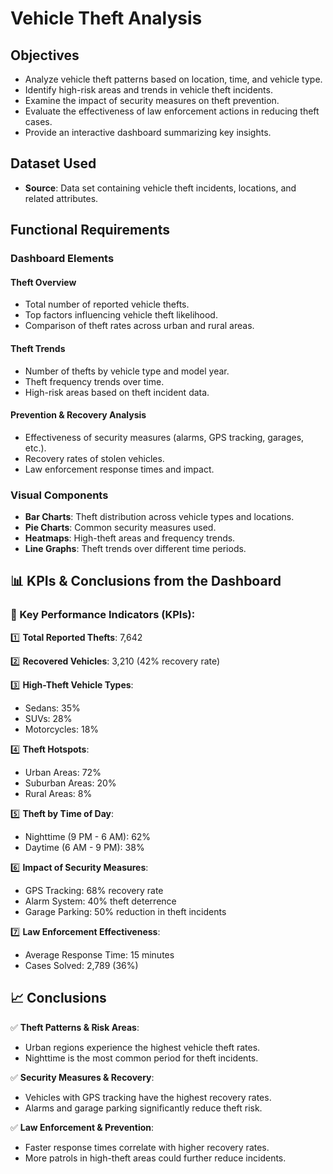 # Vehicle Theft Analysis

## Objectives
- Analyze vehicle theft patterns based on location, time, and vehicle type.
- Identify high-risk areas and trends in vehicle theft incidents.
- Examine the impact of security measures on theft prevention.
- Evaluate the effectiveness of law enforcement actions in reducing theft cases.
- Provide an interactive dashboard summarizing key insights.

## Dataset Used
- **Source**: Data set containing vehicle theft incidents, locations, and related attributes.

## Functional Requirements
### Dashboard Elements
#### Theft Overview
- Total number of reported vehicle thefts.
- Top factors influencing vehicle theft likelihood.
- Comparison of theft rates across urban and rural areas.

#### Theft Trends
- Number of thefts by vehicle type and model year.
- Theft frequency trends over time.
- High-risk areas based on theft incident data.

#### Prevention & Recovery Analysis
- Effectiveness of security measures (alarms, GPS tracking, garages, etc.).
- Recovery rates of stolen vehicles.
- Law enforcement response times and impact.

### Visual Components
- **Bar Charts**: Theft distribution across vehicle types and locations.
- **Pie Charts**: Common security measures used.
- **Heatmaps**: High-theft areas and frequency trends.
- **Line Graphs**: Theft trends over different time periods.

## 📊 KPIs & Conclusions from the Dashboard
### 📌 Key Performance Indicators (KPIs):
1️⃣ **Total Reported Thefts**: 7,642

2️⃣ **Recovered Vehicles**: 3,210 (42% recovery rate)

3️⃣ **High-Theft Vehicle Types**:
   - Sedans: 35%
   - SUVs: 28%
   - Motorcycles: 18%

4️⃣ **Theft Hotspots**:
   - Urban Areas: 72%
   - Suburban Areas: 20%
   - Rural Areas: 8%

5️⃣ **Theft by Time of Day**:
   - Nighttime (9 PM - 6 AM): 62%
   - Daytime (6 AM - 9 PM): 38%

6️⃣ **Impact of Security Measures**:
   - GPS Tracking: 68% recovery rate
   - Alarm System: 40% theft deterrence
   - Garage Parking: 50% reduction in theft incidents

7️⃣ **Law Enforcement Effectiveness**:
   - Average Response Time: 15 minutes
   - Cases Solved: 2,789 (36%)

## 📈 Conclusions
✅ **Theft Patterns & Risk Areas**:
   - Urban regions experience the highest vehicle theft rates.
   - Nighttime is the most common period for theft incidents.

✅ **Security Measures & Recovery**:
   - Vehicles with GPS tracking have the highest recovery rates.
   - Alarms and garage parking significantly reduce theft risk.

✅ **Law Enforcement & Prevention**:
   - Faster response times correlate with higher recovery rates.
   - More patrols in high-theft areas could further reduce incidents.

